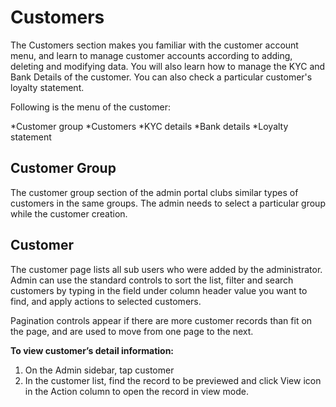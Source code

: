 # Customers 
The Customers section makes you familiar with the customer account menu, and learn to manage customer accounts according to adding, deleting and modifying data. You will also learn how to manage the KYC and Bank Details of the customer. You can also check a particular customer's loyalty statement.

Following is the menu of the customer:

*Customer group
*Customers
*KYC details
*Bank details
*Loyalty statement 

## Customer Group
The customer group section of the admin portal clubs similar types of customers in the same groups. The admin needs to select a particular group while the customer creation. 

## Customer
The customer page lists all sub users who were added by the administrator. Admin can use the standard controls to sort the list, filter and search customers by typing in the field under column header value you want to find, and apply actions to selected customers.

Pagination controls appear if there are more customer records than fit on the page, and are used to move from one page to the next.

**To view customer’s detail information:**

1) On the Admin sidebar, tap customer
2) In the customer list, find the record to be previewed and click View icon in the Action column to open the record in view mode.


